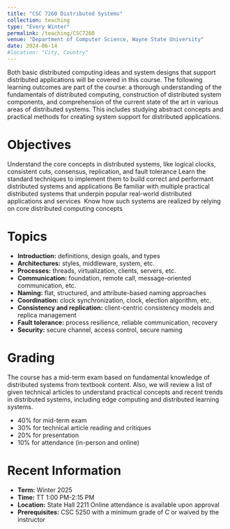 ```yaml
---
title: "CSC 7260 Distributed Systems"
collection: teaching
type: "Every Winter"
permalink: /teaching/CSC7260
venue: "Department of Computer Science, Wayne State University"
date: 2024-06-14
#location: "City, Country"
---
```


Both basic distributed computing ideas and system designs that support distributed applications will be covered in this course. The following learning outcomes are part of the course: a thorough understanding of the fundamentals of distributed computing, construction of distributed system components, and comprehension of the current state of the art in various areas of distributed systems. This includes studying abstract concepts and practical methods for creating system support for distributed applications.

Objectives
======

Understand the core concepts in distributed systems, like logical clocks, consistent cuts, consensus, replication, and fault tolerance
Learn the standard techniques to implement them to build correct and performant distributed systems and applications
Be familiar with multiple practical distributed systems that underpin popular real-world distributed applications and services 
Know how such systems are realized by relying on core distributed computing concepts


Topics
======

* **Introduction:** definitions, design goals, and types
* **Architectures:** styles, middleware, system, etc.
* **Processes:** threads, virtualization, clients, servers, etc.
* **Communication:** foundation, remote call, message-oriented communication, etc.
* **Naming:** flat, structured, and attribute-based naming approaches
* **Coordination:** clock synchronization, clock, election algorithm, etc.
* **Consistency and replication:** client-centric consistency models and replica management
* **Fault tolerance:** process resilience, reliable communication, recovery
* **Security:** secure channel, access control, secure naming

Grading
======

The course has a mid-term exam based on fundamental knowledge of distributed systems from textbook content. Also, we will review a list of given technical articles to understand practical concepts and recent trends in distributed systems, including edge computing and distributed learning systems.

* 40% for mid-term exam
* 30% for technical article reading and critiques
* 20% for presentation
* 10% for attendance (in-person and online)

Recent Information
======

* **Term:** Winter 2025
* **Time:** TT 1:00 PM-2:15 PM                        
* **Location:** State Hall 2211 Online attendance is available upon approval
* **Prerequisites:** CSC 5250 with a minimum grade of C or waived by the instructor 

